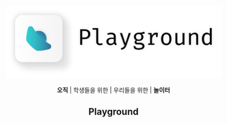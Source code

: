 <br>
<p align = 'center'><img src = 'res/Playground.png' width = '800'></p>

<p align = 'center'><b>오직</b>  |  학생들을 위한  |  우리들을 위한  |  <b>놀이터</b></p>

## <p align = 'center'>**Playground**</p>
